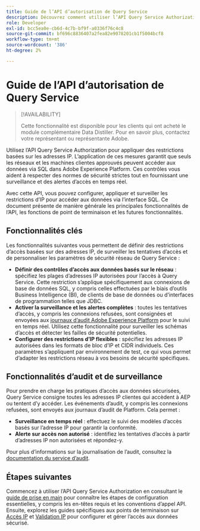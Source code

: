 ```yaml
---
title: Guide de l’API d’autorisation de Query Service
description: Découvrez comment utiliser l’API Query Service Authorization pour appliquer des restrictions IP basées sur le réseau pour des connexions sécurisées via SQL. Utilisez cette API pour améliorer le contrôle d’accès aux données pour vos données Adobe Experience Platform.
role: Developer
exl-id: bcc5ea0e-cb6d-4c7b-bf9f-a0336f76c4c8
source-git-commit: bf696c8836407a2fea82e9078201cb1f5004bcf8
workflow-type: tm+mt
source-wordcount: '386'
ht-degree: 2%

---
```


# Guide de l’API d’autorisation de Query Service

>[!AVAILABILITY]
>
>Cette fonctionnalité est disponible pour les clients qui ont acheté le module complémentaire Data Distiller. Pour en savoir plus, contactez votre représentant ou représentante Adobe.

Utilisez l’API Query Service Authorization pour appliquer des restrictions basées sur les adresses IP. L’application de ces mesures garantit que seuls les réseaux et les machines clientes approuvés peuvent accéder aux données via SQL dans Adobe Experience Platform. Ces contrôles vous aident à respecter des normes de sécurité strictes tout en fournissant une surveillance et des alertes d’accès en temps réel.

Avec cette API, vous pouvez configurer, appliquer et surveiller les restrictions d’IP pour accéder aux données via l’interface SQL. Ce document présente de manière générale les principales fonctionnalités de l’API, les fonctions de point de terminaison et les futures fonctionnalités.

## Fonctionnalités clés

Les fonctionnalités suivantes vous permettent de définir des restrictions d’accès basées sur des adresses IP, de surveiller les tentatives d’accès et de personnaliser les paramètres de sécurité réseau de Query Service :

- **Définir des contrôles d’accès aux données basés sur le réseau** : spécifiez les plages d’adresses IP autorisées pour l’accès à Query Service. Cette restriction s’applique spécifiquement aux connexions de base de données SQL, y compris celles effectuées par le biais d’outils Business Intelligence (BI), de clients de base de données ou d’interfaces de programmation telles que JDBC.
- **Activer la surveillance et les alertes complètes** : toutes les tentatives d’accès, y compris les connexions refusées, sont consignées et envoyées aux [ journaux d’audit Adobe Experience Platform](../../landing/governance-privacy-security/audit-logs/overview.md) pour le suivi en temps réel. Utilisez cette fonctionnalité pour surveiller les schémas d’accès et détecter les failles de sécurité potentielles.
- **Configurer des restrictions d’IP flexibles** : spécifiez les adresses IP autorisées dans les formats de bloc d’IP et CIDR individuels. Ces paramètres s’appliquent par environnement de test, ce qui vous permet d’adapter les restrictions réseau à vos besoins de sécurité spécifiques.

## Fonctionnalités d’audit et de surveillance

Pour prendre en charge les pratiques d’accès aux données sécurisées, Query Service consigne toutes les adresses IP clientes qui accèdent à AEP ou tentent d’y accéder. Les événements d’audit, y compris les connexions refusées, sont envoyés aux journaux d’audit de Platform. Cela permet :

- **Surveillance en temps réel** : effectuez le suivi des modèles d’accès basés sur l’adresse IP pour garantir la conformité.
- **Alerte sur accès non autorisé** : identifiez les tentatives d’accès à partir d’adresses IP non autorisées et répondez-y.

Pour plus d’informations sur la journalisation de l’audit, consultez la [documentation du service d’audit](https://experienceleague.adobe.com/docs/experience-platform/audit/audit-overview.html).

## Étapes suivantes

Commencez à utiliser l’API Query Service Authorization en consultant le [guide de prise en main](./getting-started.md) pour connaître les étapes de configuration essentielles, y compris les en-têtes requis et les conventions d’appel API. Ensuite, explorez les guides spécifiques aux points de terminaison sur [Accès IP](./ip-access.md) et [Validation IP](./validate.md) pour configurer et gérer l’accès aux données sécurisé.
